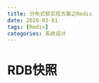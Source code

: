 ```yaml
---
title: 分布式锁实现方案之Redis
date: 2020-03-01
tags: [Redis]
categories: 系统设计
---
```


>
<!-- more -->
# RDB快照
 